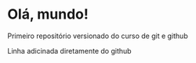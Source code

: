# Olá, mundo!
 Primeiro repositório versionado do curso de git e github

Linha adicinada diretamente do github
